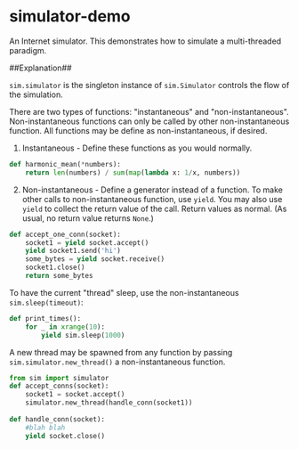 simulator-demo
==============

An Internet simulator. This demonstrates how to simulate a multi-threaded paradigm.

##Explanation##

`sim.simulator` is the singleton instance of `sim.Simulator` controls the flow of the simulation.

There are two types of functions: "instantaneous" and "non-instantaneous". Non-instantaneous
functions can only be called by other non-instantaneous function. All functions may be define as
non-instantaneous, if desired.
1. Instantaneous - Define these functions as you would normally.
```python
def harmonic_mean(*numbers):
	return len(numbers) / sum(map(lambda x: 1/x, numbers))
```
2. Non-instantaneous - Define a generator instead of a function. To make other calls to
non-instantaneous function, use `yield`. You may also use `yield` to collect the return value of
the call. Return values as normal. (As usual, no return value returns `None`.)
```python
def accept_one_conn(socket):
    socket1 = yield socket.accept()
    yield socket1.send('hi')
    some_bytes = yield socket.receive()
    socket1.close()
    return some_bytes
```
To have the current "thread" sleep, use the non-instantaneous `sim.sleep(timeout)`:
```python
def print_times():
    for _ in xrange(10):
        yield sim.sleep(1000)
```

A new thread may be spawned from any function by passing `sim.simulator.new_thread()` a
non-instantaneous function.
```python
from sim import simulator
def accept_conns(socket):
	socket1 = socket.accept()
	simulator.new_thread(handle_conn(socket1))
	
def handle_conn(socket):
	#blah blah
	yield socket.close()
```
